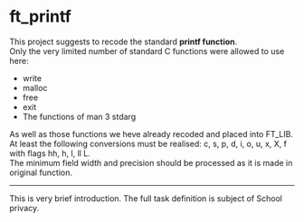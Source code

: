 # ft_printf
This project suggests to recode the standard <strong>printf function</strong>.<br>
Only the very limited number of standard C functions were allowed to use here:
<ul>
  <li>write</li>
  <li>malloc</li>
  <li>free</li>
  <li>exit</li>
  <li>The functions of man 3 stdarg</li>
</ul>
As well as those functions we heve already recoded and placed into FT_LIB.<br>
At least the following conversions must be realised: c, s, p, d, i, o, u, x, X, f with flags hh, h, l, ll L.<br>
The minimum field width and precision should be processed as it is made in original function.
<hr>
This is very brief introduction. The full task definition is subject of School privacy.

